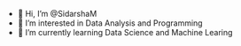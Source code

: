 - 👋 Hi, I’m @SidarshaM
- 👀 I’m interested in Data Analysis and Programming
- 🌱 I’m currently learning Data Science and Machine Learing


